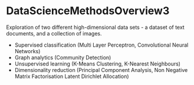 # DataScienceMethodsOverview3

Exploration of two different high-dimensional data sets - a dataset of text documents, and a collection of images.

* Supervised classification (Multi Layer Perceptron, Convolutional Neural Networks)
* Graph analytics (Community Detection)
* Unsupervised learning (K-Means Clustering, K-Nearest Neighbours)
* Dimensionality reduction (Principal Component Analysis, Non Negative Matrix Factorisation Latent Dirichlet Allocation)
